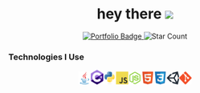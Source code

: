 <!--  header -->
<div id="badges" align="center" width="100%">
<h1>
hey there
<img src="https://media.giphy.com/media/hvRJCLFzcasrR4ia7z/giphy.gif" width="5%"/>
</h1>
<a target="_blank" href="https://timothycronin.com">
<img src="https://img.shields.io/badge/-My%20Portfolio-blue" alt="Portfolio Badge" width="10%"/>
</a>
<img src="https://img.shields.io/github/stars/4tlc?style=social" alt="Star Count" width="10%"/>
</div>
<!--  technologies -->
<h3>Technologies I Use</h3>
<div align="center" width="100%">
<img src="./images/java.svg" alt="java" width="5%"/><img src="./images/c_hashtag.svg" alt="c#" width="5%"/><img src="./images/python.svg" alt="python" width="5%"/><img src="./images/js.svg" alt="javascript" width="5%"/><img src="./images/nodejs.svg" alt="nodejs" width="5%"/><img src="./images/html.svg" alt="html" width="5%"/><img src="./images/css.svg" alt="css" width="5%"/><img src="./images/unity.svg" alt="unity" width="5%"/><img src="./images/git.svg" alt="git" width="5%"/>
</div>
